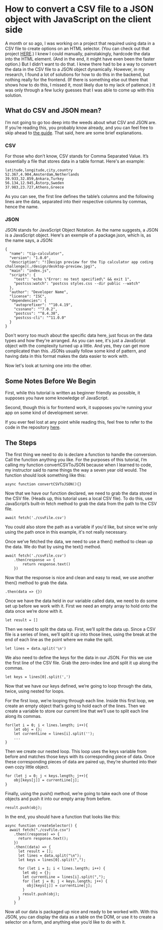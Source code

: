 # How to convert a CSV file to a JSON object with JavaScript on the client side

A month or so ago, I was working on a project that required using data in a CSV file to create options on an HTML selector. (You can check out that project [HERE](https://github.com/Holgermueller/courseraweatherapp).) I knew I could manually, painstakingly, hardcode the data into the HTML element. (And in the end, it might have even been the faster option.) But I didn’t want to do that. I knew there had to be a way to convert the data in the CSV file to a JSON object dynamically. However, in my research, I found a lot of solutions for how to do this in the backend, but nothing really for the frontend. (If there is something else out there that shows how to do this, I missed it, most likely due to my lack of patience.) It was only through a few lucky guesses that I was able to come up with this solution.

## What do CSV and JSON mean?

I’m not going to go too deep into the weeds about what CSV and JSON are. If you’re reading this, you probably know already, and you can feel free to skip ahead to [the guide](##the-steps). That said, here are some brief explanations.

### CSV

For those who don’t know, CSV stands for Comma Separated Value. It’s essentially a file that stores data in a table format. Here's an example:

```
latitude,longitude,city,country
52.367,4.904,Amsterdam,Netherlands
39.933,32.859,Ankara,Turkey
56.134,12.945,Åstorp,Sweden
37.983,23.727,Athens,Greece
```

As you can see, the first line defines the table’s columns and the following lines are the data, separated into their respective columns by commas, hence the name.

### JSON

JSON stands for JavaScript Object Notation. As the name suggests, a JSON is a JavaScript object. Here's an exemple of a package.json, which is, as the name says, a JSON:

```
{
  "name": "tip-calculator",
  "version": "1.0.0",
  "description": "![Design preview for the Tip calculator app coding challenge](./design/desktop-preview.jpg)",
  "main": "index.js",
  "scripts": {
    "test": "echo \"Error: no test specified\" && exit 1",
    "postcss:watch": "postcss styles.css --dir public --watch"
  },
  "author": "Developer Name",
  "license": "ISC",
  "dependencies": {
    "autoprefixer": "^10.4.19",
    "cssnano": "^7.0.2",
    "postcss": "^8.4.38",
    "postcss-cli": "^11.0.0"
  }
}
```

Don't worry too much about the specific data here, just focus on the data types and how they're arranged. As you can see, it's just a JavaScript object with the complexity turned up a little. And yes, they can get more complicated than this. JSONs usually follow some kind of pattern, and having data in this format makes the data easier to work with.

Now let's look at turning one into the other.

## Some Notes Before We Begin

First, while this tutorial is written as beginner friendly as possible, it supposes you have some knowledge of JavaScript.

Second, though this is for frontend work, it supposes you're running your app on some kind of development server.

If you ever feel lost at any point while reading this, feel free to refer to the code in the repository [here](https://github.com/Holgermueller/demo-code-files/blob/master/convert-csv-to-json/converter.js).

## The Steps

The first thing we need to do is declare a function to handle the conversion. Call the function anything you like. For the purposes of this tutorial, I’m calling my function convertCSVToJSON because when I learned to code, my instructor said to name things the way a seven year old would. The function should look something like this:

```
async function convertCSVToJSON(){}
```

Now that we have our function declared, we need to grab the data stored in the CSV file. (Heads up, this tutorial uses a local CSV file). To do this, use JavaScript’s built-in fetch method to grab the data from the path to the CSV file.

```
await fetch('./csvFile.csv')
```

You could also store the path as a variable if you'd like, but since we're only using the path once in this example, it's not really necessary.

Once we’ve fetched the data, we need to use a then() method to clean up the data. We do that by using the text() method.

```
await fetch('./csvFile.csv')
    .then(response => {
        return response.text()
    })
```

Now that the response is nice and clean and easy to read, we use another then() method to grab the data.

```
.then(data => {})
```

Once we have the data held in our variable called data, we need to do some set up before we work with it. First we need an empty array to hold onto the data once we’re done with it.

```
let result = []
```

Then we need to split the data up. First, we’ll split the data up. Since a CSV file is a series of lines, we’ll split it up into those lines, using the break at the end of each line as the point where we make the split.

```
let lines = data.split('\n')
```

We also need to define the keys for the data in our JSON. For this we use the first line of the CSV file. Grab the zero-index line and split it up along the commas.

```
let keys = lines[0].split(',')
```

Now that we have our keys defined, we’re going to loop through the data, twice, using nested for loops.

For the first loop, we’re looping through each line. Inside this first loop, we create an empty object that’s going to hold each of the lines. Then we create a variable to store our current line that we’ll use to split each line along its commas.

```
for(let i = 0; i < lines.length; i++){
    let obj = {};
    let currentLine = lines[i].split('');
    ...
}
```

Then we create our nested loop. This loop uses the keys variable from before and matches those keys with its corresponding piece of data. Once these corresponding pieces of data are paired up, they’re shunted into their own cozy little object.

```
for (let j = 0; j < keys.length; j++){
    obj[keys[j]] = currentLine[j];
}
```

Finally, using the push() method, we’re going to take each one of those objects and push it into our empty array from before.

```
result.push(obj);
```

In the end, you should have a function that looks like this:

```
async function createSelector() {
  await fetch("./csvFile.csv")
    .then((response) => {
      return response.text();
    })
    .then((data) => {
      let result = [];
      let lines = data.split("\n");
      let keys = lines[0].split(",");

      for (let i = 1; i < lines.length; i++) {
        let obj = {};
        let currentLine = lines[i].split(",");
        for (let j = 0; j < keys.length; j++) {
          obj[keys[j]] = currentLine[j];
        }
        result.push(obj);
      }
    }
```

Now all our data is packaged up nice and ready to be worked with. With this JSON, you can display the data as a table on the DOM, or use it to create a selector on a form, and anything else you’d like to do with it.

